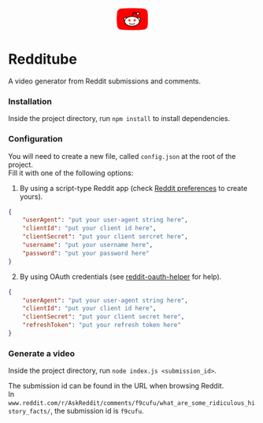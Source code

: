 <center><img src='resources/images/logo_transparent.png' height='45px' style='border-radius: 10px;'/></center>

# Redditube

A video generator from Reddit submissions and comments.

### Installation

Inside the project directory, run `npm install` to install dependencies.

### Configuration

You will need to create a new file, called `config.json` at the root of the project.<br/>
Fill it with one of the following options:

1. By using a script-type Reddit app (check [Reddit preferences](https://ssl.reddit.com/prefs/apps/) to create yours).
```json
{
    "userAgent": "put your user-agent string here",
    "clientId": "put your client id here",
    "clientSecret": "put your client sercret here",
    "username": "put your username here",
    "password": "put your password here"
}
```

2. By using OAuth credentials (see [reddit-oauth-helper](https://github.com/not-an-aardvark/reddit-oauth-helper) for help).
```json
{
    "userAgent": "put your user-agent string here",
    "clientId": "put your client id here",
    "clientSecret": "put your client secret here",
    "refreshToken": "put your refresh token here"
}
```

### Generate a video

Inside the project directory, run `node index.js <submission_id>`.

The submission id can be found in the URL when browsing Reddit.<br/>
In `www.reddit.com/r/AskReddit/comments/f9cufu/what_are_some_ridiculous_history_facts/`, the submission id is `f9cufu`.
